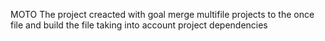 MOTO
The project creacted with goal merge multifile projects to the once file and build the file taking into account project dependencies